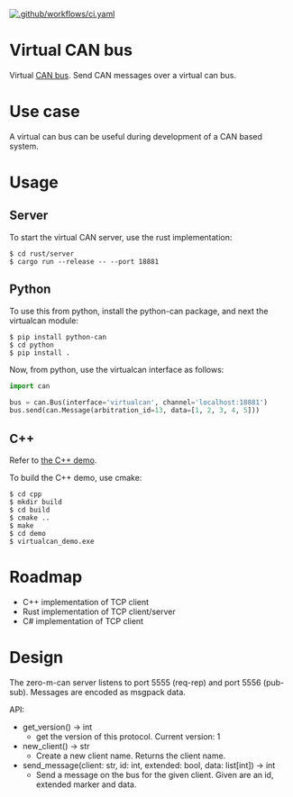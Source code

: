 
[![.github/workflows/ci.yaml](https://github.com/windelbouwman/virtualcan/actions/workflows/ci.yaml/badge.svg)](https://github.com/windelbouwman/virtualcan/actions/workflows/ci.yaml)

# Virtual CAN bus

Virtual [CAN bus](https://en.wikipedia.org/wiki/CAN_bus). Send CAN messages over a virtual can bus.

# Use case

A virtual can bus can be useful during development of a CAN based system.

# Usage

## Server

To start the virtual CAN server, use the rust implementation:

    $ cd rust/server
    $ cargo run --release -- --port 18881

## Python

To use this from python, install the python-can package, and next the virtualcan module:

    $ pip install python-can
    $ cd python
    $ pip install .

Now, from python, use the virtualcan interface as follows:

```python
import can

bus = can.Bus(interface='virtualcan', channel='localhost:18881')
bus.send(can.Message(arbitration_id=13, data=[1, 2, 3, 4, 5]))
```

## C++

Refer to [the C++ demo](cpp/demo).

To build the C++ demo, use cmake:

    $ cd cpp
    $ mkdir build
    $ cd build
    $ cmake ..
    $ make
    $ cd demo
    $ virtualcan_demo.exe

# Roadmap

- C++ implementation of TCP client
- Rust implementation of TCP client/server
- C# implementation of TCP client

# Design

The zero-m-can server listens to port 5555 (req-rep) and port 5556 (pub-sub). Messages are encoded
as msgpack data.

API:
- get_version() -> int
    - get the version of this protocol. Current version: 1
- new_client() -> str
    - Create a new client name. Returns the client name.
- send_message(client: str, id: int, extended: bool, data: list[int]) -> int
    - Send a message on the bus for the given client. Given are an id, extended marker and data.
